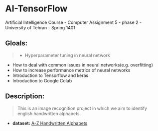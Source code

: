 # AI-TensorFlow
Artificial Intelligence Course - Computer Assignment 5 - phase 2 - University of Tehran - Spring 1401

## __Gloals:__
> - Hyperparameter tuning in neural network
- How to deal with common issues in neural networks(e.g. overfitting)
- How to increase performance metrics of neural networks
- Introduction to Tensorflow and keras
- Introduction to Google Colab

## __Description:__
>  This is an image recognition project in which we aim to identify english handwritten alphabets.
- __dataset:__ [A-Z Handwritten Alphabets](https://www.kaggle.com/datasets/sachinpatel21/az-handwritten-alphabets-in-csv-format)
